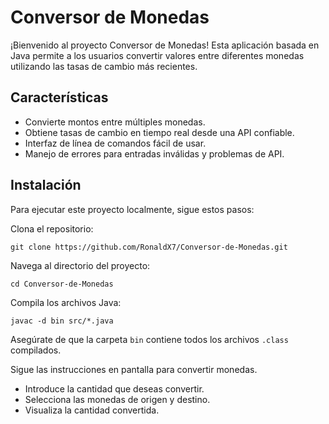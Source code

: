 <h1>Conversor de Monedas</h1>
<p>
  ¡Bienvenido al proyecto Conversor de Monedas! Esta aplicación basada en Java permite a los usuarios convertir valores entre diferentes monedas utilizando las tasas de cambio más recientes.
  <h2>Características</h2>
  
  - Convierte montos entre múltiples monedas.
  - Obtiene tasas de cambio en tiempo real desde una API confiable.
  - Interfaz de línea de comandos fácil de usar.
  - Manejo de errores para entradas inválidas y problemas de API.
  
  <h2>Instalación</h2>
  
  Para ejecutar este proyecto localmente, sigue estos pasos:
  
  Clona el repositorio:
  
  ```git clone https://github.com/RonaldX7/Conversor-de-Monedas.git```
  
  Navega al directorio del proyecto:
  
  ```cd Conversor-de-Monedas```
  
  Compila los archivos Java:
  
  ```javac -d bin src/*.java```

  Asegúrate de que la carpeta ```bin``` contiene todos los archivos ```.class``` compilados.

  Sigue las instrucciones en pantalla para convertir monedas.
  
  - Introduce la cantidad que deseas convertir.
  - Selecciona las monedas de origen y destino.
  - Visualiza la cantidad convertida.
  </p>
